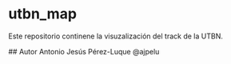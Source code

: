 # utbn_map

Este repositorio continene la visuzalización del track de la UTBN. 


## Autor
Antonio Jesús Pérez-Luque @ajpelu   